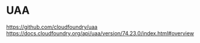 
# UAA

https://github.com/cloudfoundry/uaa
https://docs.cloudfoundry.org/api/uaa/version/74.23.0/index.html#overview

